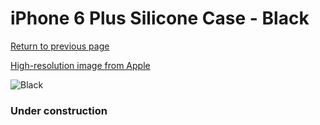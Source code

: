 # iPhone 6 Plus Silicone Case - Black

[Return to previous page](/iphone_6)

[High-resolution image from Apple](https://store.storeimages.cdn-apple.com/8756/as-images.apple.com/is/MGR92?wid=4500&hei=4500&fmt=png)

<div style="width: 384px"><img src="/everysource/MGR92.png" alt="Black"></div>

### Under construction
